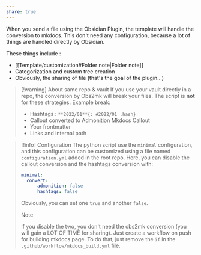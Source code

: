 ```yaml
---
share: true
---
```


When you send a file using the Obsidian Plugin, the template will handle the conversion to mkdocs. This don't need any configuration, because a lot of things are handled directly by Obsidian.

These things include :
- [[Template/customization#Folder note|Folder note]]
- Categorization and custom tree creation 
- Obviously, the sharing of file (that's the goal of the plugin...)

> [!warning] About same repo & vault
> If you use your vault directly in a repo, the conversion by Obs2mk will break your files. The script is **not** for these strategies. 
> Example break:
> - Hashtags : `**2022/01**{: #2022/01 .hash}`
> - Callout converted to Admonition Mkdocs Callout
> - Your frontmatter
> - Links and internal path

> [!info] Configuration 
> The python script use the `minimal` configuration, and this configuration can be customized using a file named `configuration.yml` added in the root repo. 
> Here, you can disable the callout conversion and the hashtags conversion with:
> ```yaml
> minimal:
> 	convert:
> 		admonition: false
> 		hashtags: false
> ```
> Obviously, you can set one `true` and another `false`.
>> [!note]
>>If you disable the two, you don't need the obs2mk conversion (you will gain a LOT OF TIME for sharing). Just create a workflow on push for building mkdocs page.
>>To do that, just remove the `if` in the `.github/workflow/mkdocs_build.yml` file. 
